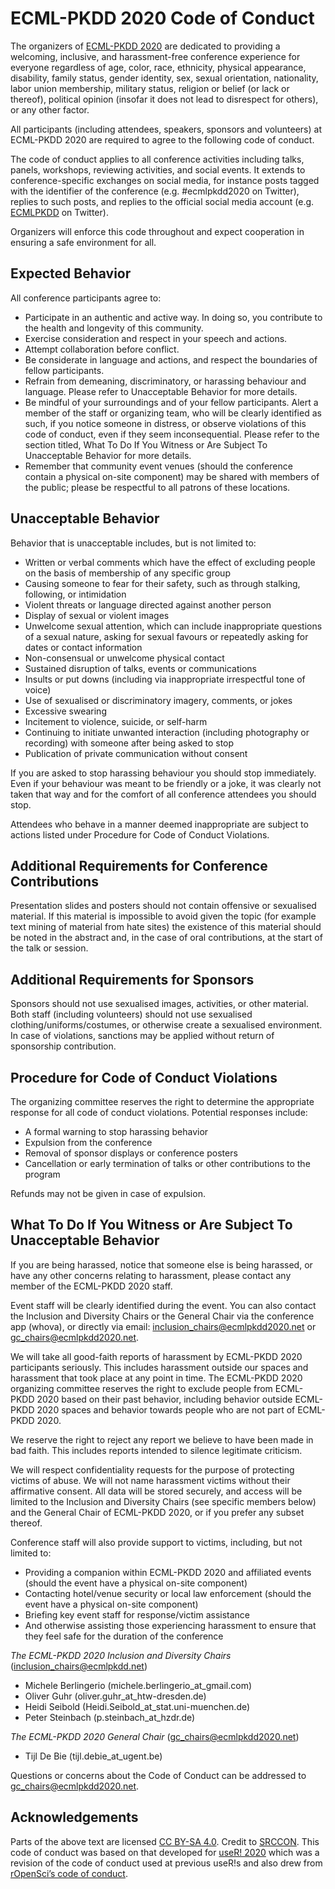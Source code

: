# ECML-PKDD 2020 Code of Conduct

The organizers of [ECML-PKDD 2020](https://ecmlpkdd2020.net/) are dedicated to providing a welcoming, inclusive, and harassment-free conference experience for everyone regardless of age, color, race, ethnicity, physical appearance, disability, family status, gender identity, sex, sexual orientation, nationality, labor union membership, military status, religion or belief (or lack or thereof), political opinion (insofar it does not lead to disrespect for others), or any other factor.

All participants (including attendees, speakers, sponsors and volunteers) at ECML-PKDD 2020 are required to agree to the following code of conduct.

The code of conduct applies to all conference activities including talks, panels, workshops, reviewing activities, and social events. It extends to conference-specific exchanges on social media, for instance posts tagged with the identifier of the conference (e.g. #ecmlpkdd2020 on Twitter), replies to such posts, and replies to the official social media account (e.g. [ECMLPKDD](https://twitter.com/ECMLPKDD) on Twitter).

Organizers will enforce this code throughout and expect cooperation in ensuring a safe environment for all.

## Expected Behavior

All conference participants agree to:

- Participate in an authentic and active way. In doing so, you contribute to the health and longevity of this community.
- Exercise consideration and respect in your speech and actions.
- Attempt collaboration before conflict.
- Be considerate in language and actions, and respect the boundaries of fellow participants.
- Refrain from demeaning, discriminatory, or harassing behaviour and language. Please refer to Unacceptable Behavior for more details.
- Be mindful of your surroundings and of your fellow participants. Alert a member of the staff or organizing team, who will be clearly identified as such, if you notice someone in distress, or observe violations of this code of conduct, even if they seem inconsequential. Please refer to the section titled, What To Do If You Witness or Are Subject To Unacceptable Behavior for more details.
- Remember that community event venues (should the conference contain a physical on-site component) may be shared with members of the public; please be respectful to all patrons of these locations.

## Unacceptable Behavior

Behavior that is unacceptable includes, but is not limited to:

- Written or verbal comments which have the effect of excluding people on the basis of membership of any specific group
- Causing someone to fear for their safety, such as through stalking, following, or intimidation
- Violent threats or language directed against another person
- Display of sexual or violent images
- Unwelcome sexual attention, which can include inappropriate questions of a sexual nature, asking for sexual favours or repeatedly asking for dates or contact information
- Non-consensual or unwelcome physical contact
- Sustained disruption of talks, events or communications
- Insults or put downs (including via inappropriate irrespectful tone of voice)
- Use of sexualised or discriminatory imagery, comments, or jokes
- Excessive swearing
- Incitement to violence, suicide, or self-harm
- Continuing to initiate unwanted interaction (including photography or recording) with someone after being asked to stop
- Publication of private communication without consent

If you are asked to stop harassing behaviour you should stop immediately. Even if your behaviour was meant to be friendly or a joke, it was clearly not taken that way and for the comfort of all conference attendees you should stop.  

Attendees who behave in a manner deemed inappropriate are subject to actions listed under Procedure for Code of Conduct Violations.  

## Additional Requirements for Conference Contributions

Presentation slides and posters should not contain offensive or sexualised material. If this material is impossible to avoid given the topic (for example text mining of material from hate sites) the existence of this material should be noted in the abstract and, in the case of oral contributions, at the start of the talk or session.  

## Additional Requirements for Sponsors  

Sponsors should not use sexualised images, activities, or other material. Both staff (including volunteers) should not use sexualised clothing/uniforms/costumes, or otherwise create a sexualised environment. In case of violations, sanctions may be applied without return of sponsorship contribution.  

## Procedure for Code of Conduct Violations

The organizing committee reserves the right to determine the appropriate response for all code of conduct violations. Potential responses include:

- A formal warning to stop harassing behavior
- Expulsion from the conference
- Removal of sponsor displays or conference posters
- Cancellation or early termination of talks or other contributions to the program

Refunds may not be given in case of expulsion.

## What To Do If You Witness or Are Subject To Unacceptable Behavior

If you are being harassed, notice that someone else is being harassed, or have any other concerns relating to harassment, please contact any member of the ECML-PKDD 2020 staff. 

Event staff will be clearly identified during the event.  You can also contact the Inclusion and Diversity Chairs or the General Chair via the conference app (whova), or directly via email: [inclusion_chairs@ecmlpkdd2020.net](mailto:inclusion_chairs@ecmlpkdd2020.net) or [gc_chairs@ecmlpkdd2020.net](mailto:gc_chairs@ecmlpkdd2020.net).

We will take all good-faith reports of harassment by ECML-PKDD 2020 participants seriously. This includes harassment outside our spaces and harassment that took place at any point in time. The ECML-PKDD 2020 organizing committee reserves the right to exclude people from ECML-PKDD 2020 based on their past behavior, including behavior outside ECML-PKDD 2020 spaces and behavior towards people who are not part of ECML-PKDD 2020.  

We reserve the right to reject any report we believe to have been made in bad faith. This includes reports intended to silence legitimate criticism.  

We will respect confidentiality requests for the purpose of protecting victims of abuse. We will not name harassment victims without their affirmative consent. All data will be stored securely, and access will be limited to the Inclusion and Diversity Chairs (see specific members below) and the General Chair of ECML-PKDD 2020, or if you prefer any subset thereof.

Conference staff will also provide support to victims, including, but not limited to:

- Providing a companion within ECML-PKDD 2020 and affiliated events (should the event have a physical on-site component)
- Contacting hotel/venue security or local law enforcement (should the event have a physical on-site component)
- Briefing key event staff for response/victim assistance
- And otherwise assisting those experiencing harassment to ensure that they feel safe for the duration of the conference

*The ECML-PKDD 2020 Inclusion and Diversity Chairs* ([inclusion_chairs@ecmlpkdd.net](inclusion_chairs@ecmlpkdd.net))
- Michele Berlingerio (michele.berlingerio_at_gmail.com)
- Oliver Guhr (oliver.guhr_at_htw-dresden.de)
- Heidi Seibold (Heidi.Seibold_at_stat.uni-muenchen.de)
- Peter Steinbach (p.steinbach_at_hzdr.de)

*The ECML-PKDD 2020 General Chair* ([gc_chairs@ecmlpkdd2020.net](gc_chairs@ecmlpkdd2020.net))
- Tijl De Bie (tijl.debie_at_ugent.be)

Questions or concerns about the Code of Conduct can be addressed to [gc_chairs@ecmlpkdd2020.net](mailto:gc_chairs@ecmlpkdd2020.net).


## Acknowledgements

Parts of the above text are licensed [CC BY-SA 4.0](http://creativecommons.org/licenses/by-sa/4.0/). Credit to [SRCCON](https://srccon.org/conduct/). This code of conduct was based on that developed for [useR! 2020](https://user2020.r-project.org/codeofconduct/) which was a revision of the code of conduct used at previous useR!s and also drew from [rOpenSci’s code of conduct](https://ropensci.org/code-of-conduct/).
